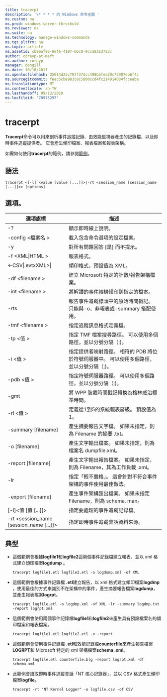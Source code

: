 ```yaml
---
title: tracerpt
description: '\* * * * 的 Windows 命令主題 '
ms.custom: na
ms.prod: windows-server-threshold
ms.reviewer: na
ms.suite: na
ms.technology: manage-windows-commands
ms.tgt_pltfrm: na
ms.topic: article
ms.assetid: cb9eaf86-0ef6-4197-b6c8-9cca8a1d723c
author: coreyp-at-msft
ms.author: coreyp
manager: dongill
ms.date: 10/16/2017
ms.openlocfilehash: 25014d23c797f37dcc488b5fea20c73907eb6f4c
ms.sourcegitcommit: feec5cbe983c8c5800ccd4fc214914084fcceaba
ms.translationtype: MT
ms.contentlocale: zh-TW
ms.lasthandoff: 09/13/2019
ms.locfileid: "70975297"
---
```

# <a name="tracerpt"></a>tracerpt



**Tracerpt**命令可以用來剖析事件追蹤記錄、由效能監視器產生的記錄檔，以及即時事件追蹤提供者。 它會產生傾印檔案、報表檔案和報表架構。

如需如何使用**tracerpt**的範例，請參閱[範例](#BKMK_EXAMPLES)。

## <a name="syntax"></a>語法

```
tracerpt <[-l] <value [value [...]]>|-rt <session_name [session_name [...]]>> [options]
```

## <a name="options"></a>選項。

|              選項旗標               |                                                                    描述                                                                    |
|----------------------------------------|---------------------------------------------------------------------------------------------------------------------------------------------------|
|                   -?                   |                                                         顯示即時線上說明。                                                          |
|          -config \<檔案名 >           |                                                 載入包含命令選項的設定檔案。                                                  |
|                   -y                   |                                                  對所有問題回答 [是] 而不提示。                                                   |
|            -f \<XML\|HTML >             |                                                                  報表格式。                                                                   |
|         \<-CSV\|.evtxXML>\|          |                                                         傾印格式，預設值為 XML。                                                          |
|            -df \<filename >             |                                            建立 Microsoft 特定的計數/報告架構檔案。                                            |
|            -int \<filename >            |                                            將解讀的事件結構傾印到指定的檔案。                                            |
|                  -rts                  |                        報告事件追蹤標頭中的原始時間戳記。 只能與-o、非報表或-summary 搭配使用。                         |
|            -tmf \<filename >            |                                                  指定追蹤訊息格式定義檔。                                                  |
|              -tp \<值 >              |                            指定 TMF 檔案搜尋路徑。 可以使用多個路徑，並以分號分隔（;)。                            |
|              -i \<值 >               | 指定提供者映射路徑。 相符的 PDB 將位於符號伺服器中。 可以使用多個路徑，並以分號分隔（;)。 |
|             -pdb \<值 >              |                             指定符號伺服器路徑。 可以使用多個路徑，並以分號分隔（;)。                             |
|                  -gmt                  |                                              將 WPP 裝載時間戳記轉換為格林威治標準時間。                                               |
|              -rl \<值 >              |                                               定義從1到5的系統報表層級。 預設值為1。                                               |
|          -summary [filename]           |                                  產生摘要報告文字檔。 如果未指定，則為 Filename 的摘要 .txt。                                   |
|             -o [filename]              |                                      產生文字輸出檔案。 如果未指定，則為檔案名 dumpfile.xml。                                      |
|           -report [filename]           |                                  產生文字輸出報告檔案。 如果未指定，則為 Filename，其為工作負載 .xml。                                   |
|                  -lr                   |                        指定「較不嚴格」。 這會針對不符合事件架構的事件使用最佳做法。                         |
|           -export [filename]           |                                  產生事件架構匯出檔案。 如果未指定 Filename，則為 schema. man。                                   |
|       [-l]\<值 [值 [...]]>        |                                                   指定要處理的事件追蹤記錄檔。                                                    |
| -rt \<session_name [session_name [...]]> |                                                指定即時事件追蹤會話資料來源。                                                |

## <a name="BKMK_EXAMPLES"></a>典型

- 這個範例會根據**logfile1**和**logfile2**這兩個事件記錄檔建立報表，並以 xml 格式建立傾印檔案**logdump** 。  
  ```
  tracerpt logfile1.etl logfile2.etl -o logdump.xml -of XML
  ```  
- 這個範例會根據事件記錄檔 **.etl**建立報告，以 xml 格式建立傾印檔案**logdmp** ，使用最佳的方式來識別不在架構中的事件，產生摘要報告檔案**logdump**，並產生報表檔案**logrpt**。  
  ```
  tracerpt logfile.etl -o logdmp.xml -of XML -lr -summary logdmp.txt -report logrpt.xml
  ```  
- 這個範例會使用兩個事件記錄檔**logfile1**和**logfile2**來產生具有預設檔案名的傾印檔案和報表檔案。  
  ```
  tracerpt logfile1.etl logfile2.etl -o -report
  ```  
- 這個範例會使用事件記錄檔 **.etl**和效能記錄檔**counterfile**來產生報告檔案**LOGRPT**和 Microsoft 特定的 xml 架構檔案**schema .xml**。  
  ```
  tracerpt logfile.etl counterfile.blg -report logrpt.xml -df schema.xml
  ```  
- 此範例會讀取即時事件追蹤會話「NT 核心記錄器」，並以 CSV 格式產生傾印檔案**logfile。**  
  ```
  tracerpt -rt "NT Kernel Logger" -o logfile.csv -of CSV
  ```
